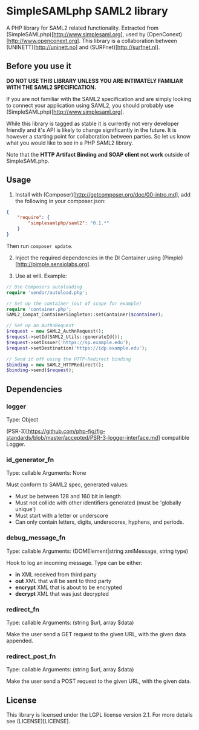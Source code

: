SimpleSAMLphp SAML2 library
===========================

A PHP library for SAML2 related functionality. Extracted from (SimpleSAMLphp)[http://www.simplesaml.org],
used by (OpenConext)[http://www.openconext.org].
This library is a collaboration between (UNINETT)[http://uninett.no] and (SURFnet)[http://surfnet.nl].


Before you use it
-----------------
**DO NOT USE THIS LIBRARY UNLESS YOU ARE INTIMATELY FAMILIAR WITH THE SAML2 SPECIFICATION.**

If you are not familiar with the SAML2 specification and are simply looking to connect your application using SAML2,
you should probably use (SimpleSAMLphp)[http://www.simplesaml.org].

While this library is tagged as stable it is currently not very developer friendly and it's API is likely to change
significantly in the future. It is however a starting point for collaboration between parties.
So let us know what you would like to see in a PHP SAML2 library.

Note that the **HTTP Artifact Binding and SOAP client not work** outside of SimpleSAMLphp.


Usage
-----

1. Install with (Composer)[http://getcomposer.org/doc/00-intro.md], add the following in your composer.json:

```json
{
    "require": {
        "simplesamlphp/saml2": "0.1.*"
    }
}
```

Then run ```composer update```.

2. Inject the required dependencies in the DI Container using (Pimple)[http://pimple.sensiolabs.org].

3. Use at will.
Example:
```php
// Use Composers autoloading
require 'vendor/autoload.php';

// Set up the container (out of scope for example)
require 'container.php';
SAML2_Compat_ContainerSingleton::setContainer($container);

// Set up an AuthnRequest
$request = new SAML2_AuthnRequest();
$request->setId(SAML2_Utils::generateId());
$request->setIssuer('https://sp.example.edu');
$request->setDestination('https://idp.example.edu');

// Send it off using the HTTP-Redirect binding
$binding = new SAML2_HTTPRedirect();
$binding->send($request);
```


Dependencies
------------

### logger
Type: Object

(PSR-3)[https://github.com/php-fig/fig-standards/blob/master/accepted/PSR-3-logger-interface.md] compatible Logger.

### id_generator_fn
Type: callable
Arguments: None

Must conform to SAML2 spec, generated values:

-  Must be between 128 and 160 bit in length
-  Must not collide with other identifiers generated (must be 'globally unique')
-  Must start with a letter or underscore
-  Can only contain letters, digits, underscores, hyphens, and periods.

### debug_message_fn
Type: callable
Arguments: \(DOMElement|string xmlMessage, string type\)

Hook to log an incoming message.
Type can be either:

- **in** XML received from third party
- **out** XML that will be sent to third party
- **encrypt** XML that is about to be encrypted
- **decrypt** XML that was just decrypted

### redirect_fn
Type: callable
Arguments: (string $url, array $data)

Make the user send a GET request to the given URL, with the given data appended.

### redirect_post_fn
Type: callable
Arguments: (string $url, array $data)

Make the user send a POST request to the given URL, with the given data.


License
-------
This library is licensed under the LGPL license version 2.1. For more details see (LICENSE)[LICENSE].
